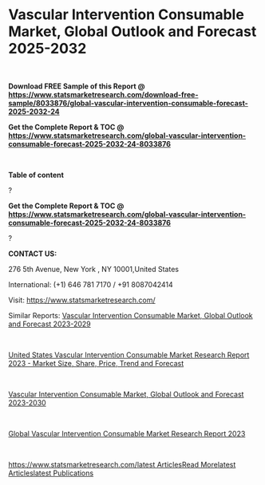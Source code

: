 <h1>Vascular Intervention Consumable Market, Global Outlook and Forecast 2025-2032</h1><br/><p><strong>Download FREE Sample of this Report @ <a href="https://www.statsmarketresearch.com/download-free-sample/8033876/global-vascular-intervention-consumable-forecast-2025-2032-24">https://www.statsmarketresearch.com/download-free-sample/8033876/global-vascular-intervention-consumable-forecast-2025-2032-24</a></strong></p>
 
 
 
 <div><b>Get the Complete Report & TOC @ <a href="https://www.statsmarketresearch.com/global-vascular-intervention-consumable-forecast-2025-2032-24-8033876">https://www.statsmarketresearch.com/global-vascular-intervention-consumable-forecast-2025-2032-24-8033876</a></b></div>
 
 
 
 <p><br />
 
 <b>Table of content</b></p>
 
 
 
 <p>? </p>
 
 
 
 <div><b>Get the Complete Report & TOC @ <a href="https://www.statsmarketresearch.com/global-vascular-intervention-consumable-forecast-2025-2032-24-8033876">https://www.statsmarketresearch.com/global-vascular-intervention-consumable-forecast-2025-2032-24-8033876</a></b></div>
 
 
 
 <p>? </p>
 
 
 
 <p><b>CONTACT US:</b><br />
 
 276 5th Avenue, New York , NY 10001,United States<br />
 
 International: (+1) 646 781 7170 / +91 8087042414<br />
 
 Visit: <a href="https://www.statsmarketresearch.com/">https://www.statsmarketresearch.com/</a><br />
 
 Similar Reports: <a href="https://www.statsmarketresearch.com/global-vascular-intervention-consumable-forecast-2025-2032-24-8033876">Vascular Intervention Consumable Market, Global Outlook and Forecast 2023-2029</a><br />
 
 <br />
 
 <a href="https://www.statsmarketresearch.com/global-vascular-intervention-consumable-forecast-2025-2032-24-8033876">United States Vascular Intervention Consumable Market Research Report 2023 - Market Size, Share, Price, Trend and Forecast</a><br />
 
 <br />
 
 <a href="https://www.statsmarketresearch.com/global-vascular-intervention-consumable-forecast-2025-2032-24-8033876">Vascular Intervention Consumable Market, Global Outlook and Forecast 2023-2030</a><br />
 
 <br />
 
 <a href="https://www.statsmarketresearch.com/global-vascular-intervention-consumable-forecast-2025-2032-24-8033876">Global Vascular Intervention Consumable Market Research Report 2023</a><br />
 
 <br />
 
 <a href="https://gyeongbokgung.com">https://www.statsmarketresearch.com/</a><a href="https://hallyeomaritime.com">latest Articles</a><a href="https://jingwansa.com">Read More</a><a href="https://nguoiviet.jp/">latest Articles</a><a href="https://www.intelmarketresearch.com/">latest Publications</a></p>